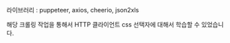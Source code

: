 라이브러리 : puppeteer, axios, cheerio, json2xls   

해당 크롤링 작업을 통해서  HTTP 클라이언트 css 선택자에 대해서 학습할 수 있었습니다. 
